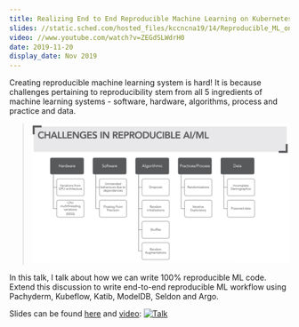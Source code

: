 ```yaml
---
title: Realizing End to End Reproducible Machine Learning on Kubernetes
slides: //static.sched.com/hosted_files/kccncna19/14/Reproducible_ML_on_k8s_Suneeta_Mall_KubeCon_US_2019.pdf
video: //www.youtube.com/watch?v=ZEGdSLWdrH0
date: 2019-11-20
display_date: Nov 2019
---
```


Creating reproducible machine learning system is hard! It is because challenges pertaining to reproducibility stem from all 5 ingredients of machine learning systems - software, hardware, algorithms, process and practice and data. 

<!-- {: .oversized} -->
> ![](/images/reproducible-challenge.jpeg)

In this talk, I talk about how we can write 100% reproducible ML code. Extend this discussion to write end-to-end reproducible ML workflow using Pachyderm, Kubeflow, Katib, ModelDB, Seldon and Argo.


Slides can be found [here][slides] and [video]: 
[![Talk](http://img.youtube.com/vi/ZEGdSLWdrH0/0.jpg)](https://www.youtube.com/watch?v=ZEGdSLWdrH0)


[slides]: //static.sched.com/hosted_files/kccncna19/14/Reproducible_ML_on_k8s_Suneeta_Mall_KubeCon_US_2019.pdf
[video]: //www.youtube.com/watch?v=ZEGdSLWdrH0